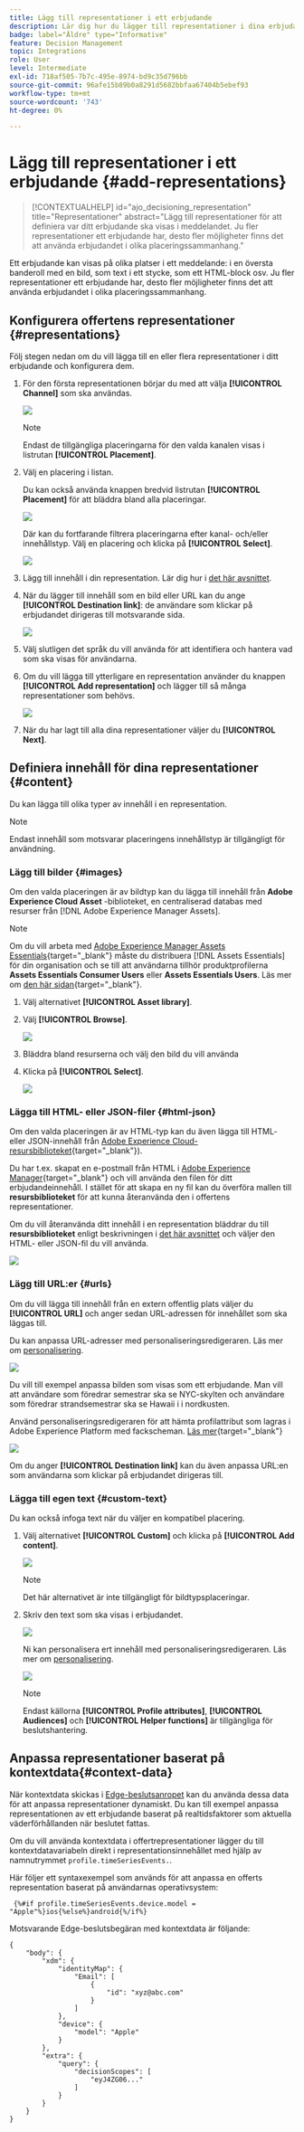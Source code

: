 ```yaml
---
title: Lägg till representationer i ett erbjudande
description: Lär dig hur du lägger till representationer i dina erbjudanden
badge: label="Äldre" type="Informative"
feature: Decision Management
topic: Integrations
role: User
level: Intermediate
exl-id: 718af505-7b7c-495e-8974-bd9c35d796bb
source-git-commit: 96afe15b89b0a8291d5682bbfaa67404b5ebef93
workflow-type: tm+mt
source-wordcount: '743'
ht-degree: 0%

---
```


# Lägg till representationer i ett erbjudande {#add-representations}

>[!CONTEXTUALHELP]
>id="ajo_decisioning_representation"
>title="Representationer"
>abstract="Lägg till representationer för att definiera var ditt erbjudande ska visas i meddelandet. Ju fler representationer ett erbjudande har, desto fler möjligheter finns det att använda erbjudandet i olika placeringssammanhang."

Ett erbjudande kan visas på olika platser i ett meddelande: i en översta banderoll med en bild, som text i ett stycke, som ett HTML-block osv. Ju fler representationer ett erbjudande har, desto fler möjligheter finns det att använda erbjudandet i olika placeringssammanhang.

## Konfigurera offertens representationer {#representations}

Följ stegen nedan om du vill lägga till en eller flera representationer i ditt erbjudande och konfigurera dem.

1. För den första representationen börjar du med att välja **[!UICONTROL Channel]** som ska användas.

   ![](../assets/channel-placement.png)

   >[!NOTE]
   >
   >Endast de tillgängliga placeringarna för den valda kanalen visas i listrutan **[!UICONTROL Placement]**.

1. Välj en placering i listan.

   Du kan också använda knappen bredvid listrutan **[!UICONTROL Placement]** för att bläddra bland alla placeringar.

   ![](../assets/browse-button-placements.png)

   Där kan du fortfarande filtrera placeringarna efter kanal- och/eller innehållstyp. Välj en placering och klicka på **[!UICONTROL Select]**.

   ![](../assets/browse-placements.png)

1. Lägg till innehåll i din representation. Lär dig hur i [det här avsnittet](#content).

1. När du lägger till innehåll som en bild eller URL kan du ange **[!UICONTROL Destination link]**: de användare som klickar på erbjudandet dirigeras till motsvarande sida.

   ![](../assets/offer-destination-link.png)

1. Välj slutligen det språk du vill använda för att identifiera och hantera vad som ska visas för användarna.

1. Om du vill lägga till ytterligare en representation använder du knappen **[!UICONTROL Add representation]** och lägger till så många representationer som behövs.

   ![](../assets/offer-add-representation.png)

1. När du har lagt till alla dina representationer väljer du **[!UICONTROL Next]**.

## Definiera innehåll för dina representationer {#content}

Du kan lägga till olika typer av innehåll i en representation.

>[!NOTE]
>
>Endast innehåll som motsvarar placeringens innehållstyp är tillgängligt för användning.

### Lägg till bilder {#images}

Om den valda placeringen är av bildtyp kan du lägga till innehåll från **Adobe Experience Cloud Asset** -biblioteket, en centraliserad databas med resurser från [!DNL Adobe Experience Manager Assets].

>[!NOTE]
>
> Om du vill arbeta med [Adobe Experience Manager Assets Essentials](https://experienceleague.adobe.com/docs/experience-manager-assets-essentials/help/introduction.html?lang=sv-SE){target="_blank"} måste du distribuera [!DNL Assets Essentials] för din organisation och se till att användarna tillhör produktprofilerna **Assets Essentials Consumer Users** eller **Assets Essentials Users**. Läs mer om [den här sidan](https://experienceleague.adobe.com/docs/experience-manager-assets-essentials/help/get-started-admins/deploy-administer.html?lang=sv-SE){target="_blank"}.

1. Välj alternativet **[!UICONTROL Asset library]**.

1. Välj **[!UICONTROL Browse]**.

   ![](../assets/offer-browse-asset-library.png)

1. Bläddra bland resurserna och välj den bild du vill använda

1. Klicka på **[!UICONTROL Select]**.

   ![](../assets/offer-select-asset.png)

### Lägga till HTML- eller JSON-filer {#html-json}

Om den valda placeringen är av HTML-typ kan du även lägga till HTML- eller JSON-innehåll från [Adobe Experience Cloud-resursbiblioteket](https://experienceleague.adobe.com/docs/experience-manager-assets-essentials/help/introduction.html?lang=sv-SE){target="_blank"}).

Du har t.ex. skapat en e-postmall från HTML i [Adobe Experience Manager](https://experienceleague.adobe.com/docs/experience-manager.html?lang=sv-SE){target="_blank"} och vill använda den filen för ditt erbjudandeinnehåll. I stället för att skapa en ny fil kan du överföra mallen till **resursbiblioteket** för att kunna återanvända den i offertens representationer.

Om du vill återanvända ditt innehåll i en representation bläddrar du till **resursbiblioteket** enligt beskrivningen i [det här avsnittet](#images) och väljer den HTML- eller JSON-fil du vill använda.

![](../assets/offer-browse-asset-library-json.png)

### Lägg till URL:er {#urls}

Om du vill lägga till innehåll från en extern offentlig plats väljer du **[!UICONTROL URL]** och anger sedan URL-adressen för innehållet som ska läggas till.

Du kan anpassa URL-adresser med personaliseringsredigeraren. Läs mer om [personalisering](../../personalization/personalize.md#use-expression-editor).

![](../assets/offer-content-url.png)

Du vill till exempel anpassa bilden som visas som ett erbjudande. Man vill att användare som föredrar semestrar ska se NYC-skylten och användare som föredrar strandsemestrar ska se Hawaii i i nordkusten.

Använd personaliseringsredigeraren för att hämta profilattribut som lagras i Adobe Experience Platform med fackscheman. [Läs mer](https://experienceleague.adobe.com/docs/experience-platform/profile/union-schemas/union-schemas-overview.html?lang=sv-SE){target="_blank"}

![](../assets/offer-content-url-personalization.png)

Om du anger **[!UICONTROL Destination link]** kan du även anpassa URL:en som användarna som klickar på erbjudandet dirigeras till.

### Lägga till egen text {#custom-text}

Du kan också infoga text när du väljer en kompatibel placering.

1. Välj alternativet **[!UICONTROL Custom]** och klicka på **[!UICONTROL Add content]**.

   ![](../assets/offer-add-content.png)

   >[!NOTE]
   >
   >Det här alternativet är inte tillgängligt för bildtypsplaceringar.

1. Skriv den text som ska visas i erbjudandet.

   ![](../assets/offer-text-content.png)

   Ni kan personalisera ert innehåll med personaliseringsredigeraren. Läs mer om [personalisering](../../personalization/personalize.md#use-expression-editor).

   ![](../assets/offer-personalization.png)

   >[!NOTE]
   >
   >Endast källorna **[!UICONTROL Profile attributes]**, **[!UICONTROL Audiences]** och **[!UICONTROL Helper functions]** är tillgängliga för beslutshantering.

## Anpassa representationer baserat på kontextdata{#context-data}

När kontextdata skickas i [Edge-beslutsanropet](../api-reference/offer-delivery-api/edge-decisioning-api.md) kan du använda dessa data för att anpassa representationer dynamiskt. Du kan till exempel anpassa representationen av ett erbjudande baserat på realtidsfaktorer som aktuella väderförhållanden när beslutet fattas.

Om du vill använda kontextdata i offertrepresentationer lägger du till kontextdatavariabeln direkt i representationsinnehållet med hjälp av namnutrymmet `profile.timeSeriesEvents.`.

Här följer ett syntaxexempel som används för att anpassa en offerts representation baserat på användarnas operativsystem:

```
 {%#if profile.timeSeriesEvents.device.model = "Apple"%}ios{%else%}android{%/if%} 
```

Motsvarande Edge-beslutsbegäran med kontextdata är följande:

```
{
    "body": {
        "xdm": {
            "identityMap": {
                "Email": [
                    {
                        "id": "xyz@abc.com"
                    }
                ]
            },
            "device": {
                "model": "Apple"
            }
        },
        "extra": {
            "query": {
                "decisionScopes": [
                    "eyJ4ZG06..."
                ]
            }
        }
    }
}
```
